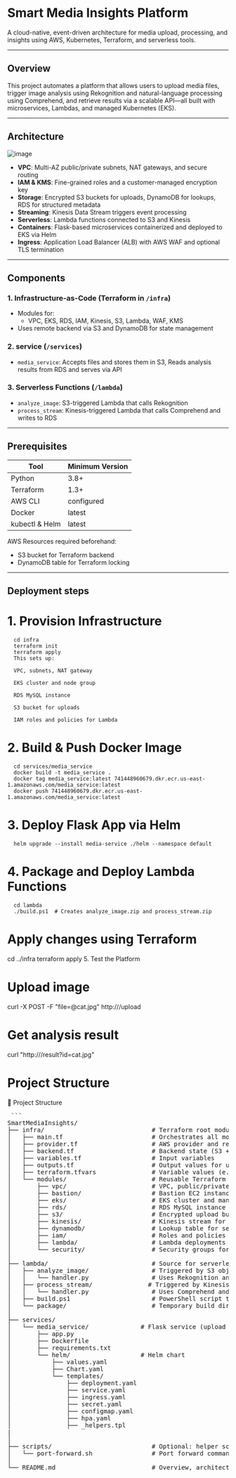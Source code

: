 # Smart Media Insights Platform

A cloud-native, event-driven architecture for media upload, processing, and insights using AWS, Kubernetes, Terraform, and serverless tools.

---

## Overview

This project automates a platform that allows users to upload media files, trigger image analysis using Rekognition and natural-language processing using Comprehend, and retrieve results via a scalable API—all built with microservices, Lambdas, and managed Kubernetes (EKS).

---

## Architecture
![image](https://github.com/user-attachments/assets/1027b0a2-42bd-4cc5-8911-4259184b7a30)
- **VPC**: Multi-AZ public/private subnets, NAT gateways, and secure routing
- **IAM & KMS**: Fine-grained roles and a customer-managed encryption key
- **Storage**: Encrypted S3 buckets for uploads, DynamoDB for lookups, RDS for structured metadata
- **Streaming**: Kinesis Data Stream triggers event processing
- **Serverless**: Lambda functions connected to S3 and Kinesis
- **Containers**: Flask-based microservices containerized and deployed to EKS via Helm
- **Ingress**: Application Load Balancer (ALB) with AWS WAF and optional TLS termination

---

## Components

### 1. Infrastructure-as-Code (Terraform in `/infra`)
- Modules for:
  - VPC, EKS, RDS, IAM, Kinesis, S3, Lambda, WAF, KMS
- Uses remote backend via S3 and DynamoDB for state management

### 2. service (`/services`)
- `media_service`: Accepts files and stores them in S3, Reads analysis results from RDS and serves via API

### 3. Serverless Functions (`/lambda`)
- `analyze_image`: S3-triggered Lambda that calls Rekognition
- `process_stream`: Kinesis-triggered Lambda that calls Comprehend and writes to RDS

---

## Prerequisites

| Tool           | Minimum Version |
|----------------|------------------|
| Python         | 3.8+             |
| Terraform      | 1.3+             |
| AWS CLI        | configured       |
| Docker         | latest           |
| kubectl & Helm | latest           |

AWS Resources required beforehand:
- S3 bucket for Terraform backend
- DynamoDB table for Terraform locking

---

## Deployment steps

# 1. Provision Infrastructure
      cd infra
      terraform init
      terraform apply
      This sets up:
      
      VPC, subnets, NAT gateway
      
      EKS cluster and node group
      
      RDS MySQL instance
      
      S3 bucket for uploads
      
      IAM roles and policies for Lambda

# 2. Build & Push Docker Image
      cd services/media_service
      docker build -t media_service .
      docker tag media_service:latest 741448960679.dkr.ecr.us-east-1.amazonaws.com/media_service:latest
      docker push 741448960679.dkr.ecr.us-east-1.amazonaws.com/media_service:latest
# 3. Deploy Flask App via Helm
      helm upgrade --install media-service ./helm --namespace default
# 4. Package and Deploy Lambda Functions
      cd lambda
      ./build.ps1  # Creates analyze_image.zip and process_stream.zip

# Apply changes using Terraform
cd ../infra
terraform apply
5. Test the Platform

# Upload image
curl -X POST -F "file=@cat.jpg" http://<ingress-ELB>/upload

# Get analysis result
curl "http://<ingress-ELB>/result?id=cat.jpg"


# Project Structure
📁 Project Structure
<pre> ```
SmartMediaInsights/
├── infra/                             # Terraform root module and configuration
│   ├── main.tf                        # Orchestrates all modules
│   ├── provider.tf                    # AWS provider and region setup
│   ├── backend.tf                     # Backend state (S3 + DynamoDB lock)
│   ├── variables.tf                   # Input variables
│   ├── outputs.tf                     # Output values for use elsewhere
│   ├── terraform.tfvars               # Variable values (e.g. passwords, names)
│   └── modules/                       # Reusable Terraform modules
│       ├── vpc/                       # VPC, public/private subnets, IGW, NAT
│       ├── bastion/                   # Bastion EC2 instance in public subnet
│       ├── eks/                       # EKS cluster and managed node groups
│       ├── rds/                       # RDS MySQL instance + subnet group + SG
│       ├── s3/                        # Encrypted upload bucket with event triggers
│       ├── kinesis/                   # Kinesis stream for async events
│       ├── dynamodb/                  # Lookup table for sentiment tags (optional)
│       ├── iam/                       # Roles and policies for EKS, Lambda, S3
│       ├── lambda/                    # Lambda deployments (Rekognition + Comprehend)
│       └── security/                  # Security groups for RDS, Lambda, bastion, EKS
│
├── lambda/                            # Source for serverless functions
│   ├── analyze_image/                 # Triggered by S3 object creation
│   │   └── handler.py                 # Uses Rekognition and sends to Kinesis
│   ├── process_stream/               # Triggered by Kinesis stream
│   │   └── handler.py                 # Uses Comprehend and writes to RDS
│   ├── build.ps1                      # PowerShell script to zip and deploy both Lambdas
│   └── package/                       # Temporary build directory for dependencies
│
├── services/
│   └── media_service/              # Flask service (upload + result)
│       ├── app.py
│       ├── Dockerfile
│       ├── requirements.txt
│       └── helm/                   # Helm chart
│           ├── values.yaml
│           ├── Chart.yaml
│           └── templates/
│               ├── deployment.yaml
│               ├── service.yaml
│               ├── ingress.yaml
│               ├── secret.yaml
│               ├── configmap.yaml
│               ├── hpa.yaml
│               ├── _helpers.tpl
|                
│
├── scripts/                           # Optional: helper scripts (e.g. zip/test/deploy)
│   └── port-forward.sh                # Port forward commands for local curl
│
└── README.md                          # Overview, architecture, deployment steps``` </pre>

